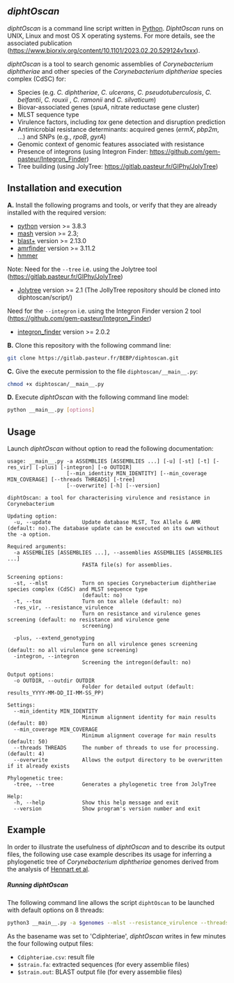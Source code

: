 ## _diphtOscan_

_diphtOscan_ is a command line script written in [Python](https://www.python.org/). _DiphtOscan_ runs on UNIX, Linux and most OS X operating systems.
For more details, see the associated publication (https://www.biorxiv.org/content/10.1101/2023.02.20.529124v1xxx).

_diphtOscan_ is a tool to search genomic assemblies of _Corynebacterium diphtheriae_ and other species of the _Corynebacterium diphtheriae_ species complex (CdSC) for:
* Species (e.g. _C. diphtheriae_, _C. ulcerans_, _C. pseudotuberculosis_, _C. belfantii_, _C. rouxii_ , _C. ramonii_ and _C. silvaticum_)
* Biovar-associated genes (_spuA_, nitrate reductase gene cluster)
* MLST sequence type
* Virulence factors, including _tox_ gene detection and disruption prediction
* Antimicrobial resistance determinants: acquired genes (_ermX_, _pbp2m_, …) and SNPs (e.g., _rpoB_, _gyrA_)
* Genomic context of genomic features associated with resistance
* Presence of integrons (using Integron Finder: https://github.com/gem-pasteur/Integron_Finder) 
* Tree building (using JolyTree: https://gitlab.pasteur.fr/GIPhy/JolyTree)

## Installation and execution

**A.** Install the following programs and tools, or verify that they are already installed with the required version:
* [python](https://www.python.org/) version >= 3.8.3
* [mash](http://mash.readthedocs.io/en/latest/) version >= 2.3; 
* [blast+](https://blast.ncbi.nlm.nih.gov/Blast.cgi?PAGE_TYPE=BlastDocs&DOC_TYPE=Download) version >= 2.13.0
* [amrfinder](https://github.com/ncbi/amr/wiki) version >= 3.11.2
* [hmmer](http://hmmer.org/)

Note: 
Need for the `--tree` i.e. using the Jolytree tool (https://gitlab.pasteur.fr/GIPhy/JolyTree)
* [Jolytree](https://gitlab.pasteur.fr/GIPhy/JolyTree) version >= 2.1 (The JollyTree repository should be cloned into diphtoscan/script/)

Need for the `--integron` i.e. using the Integron Finder version 2 tool (https://github.com/gem-pasteur/Integron_Finder)

* [integron_finder](https://github.com/gem-pasteur/Integron_Finder) version >= 2.0.2


**B.** Clone this repository with the following command line:
```bash
git clone https://gitlab.pasteur.fr/BEBP/diphtoscan.git
```

**C.** Give the execute permission to the file `diphtoscan/__main__.py`:
```bash
chmod +x diphtoscan/__main__.py
```

**D.** Execute _diphtOscan_ with the following command line model:
```bash
python __main__.py [options]
```

## Usage

Launch _diphtOscan_ without option to read the following documentation:

```
usage: __main__.py -a ASSEMBLIES [ASSEMBLIES ...] [-u] [-st] [-t] [-res_vir] [-plus] [-integron] [-o OUTDIR]
                   [--min_identity MIN_IDENTITY] [--min_coverage MIN_COVERAGE] [--threads THREADS] [-tree] 
                   [--overwrite] [-h] [--version]

diphtOscan: a tool for characterising virulence and resistance in Corynebacterium

Updating option:
  -u, --update          Update database MLST, Tox Allele & AMR (default: no).The database update can be executed on its own without the -a option.

Required arguments:
  -a ASSEMBLIES [ASSEMBLIES ...], --assemblies ASSEMBLIES [ASSEMBLIES ...]
                        FASTA file(s) for assemblies.

Screening options:
  -st, --mlst           Turn on species Corynebacterium diphtheriae species complex (CdSC) and MLST sequence type
                        (default: no)
  -t, --tox             Turn on tox allele (default: no)
  -res_vir, --resistance_virulence
                        Turn on resistance and virulence genes screening (default: no resistance and virulence gene
                        screening)
 
  -plus, --extend_genotyping
                        Turn on all virulence genes screening (default: no all virulence gene screening)
  -integron, --integron
                        Screening the intregon(default: no)

Output options:
  -o OUTDIR, --outdir OUTDIR
                        Folder for detailed output (default: results_YYYY-MM-DD_II-MM-SS_PP)

Settings:
  --min_identity MIN_IDENTITY
                        Minimum alignment identity for main results (default: 80)
  --min_coverage MIN_COVERAGE
                        Minimum alignment coverage for main results (default: 50)
  --threads THREADS     The number of threads to use for processing. (default: 4)
  --overwrite           Allows the output directory to be overwritten if it already exists

Phylogenetic tree:
  -tree, --tree         Generates a phylogenetic tree from JolyTree

Help:
  -h, --help            Show this help message and exit
  --version             Show program's version number and exit
```

## Example

In order to illustrate the usefulness of _diphtOscan_ and to describe its output files, the following use case example describes its usage for inferring a phylogenetic tree of _Corynebacterium diphtheriae_ genomes derived from the analysis of [Hennart et al](https://peercommunityjournal.org/articles/10.24072/pcjournal.307/).

##### Running _diphtOscan_

The following command line allows the script `diphtOscan` to be launched with default options on 8 threads:
```bash
python3 __main__.py -a $genomes --mlst --resistance_virulence --threads 8 -o Cdiphteriae
```

As the basename was set to 'Cdiphteriae', _diphtOscan_ writes in few minutes the four following output files:

* `Cdiphteriae.csv`: result file 
* `$strain.fa`: extracted sequences (for every assemblie files) 
* `$strain.out`: BLAST output file (for every assemblie files) 





